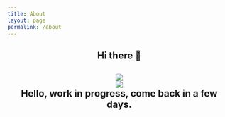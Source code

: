 ```yaml
---
title: About
layout: page
permalink: /about
---
```

<h2 style="text-align:center"> Hi there 👋<h2>
<div style="text-align:center">
  <a href="https://github.com/anuraghazra/github-readme-stats">
    <img src="https://github-readme-stats.vercel.app/api?username=Emaleth&count_private=true&include_all_commits=true&show_icons=true&title_color=e5b083&text_color=fbf7f3&icon_color=e5b083&bg_color=20283d" />
  </a>
</div>
<div style="text-align:center">
  <a href="https://github.com/anuraghazra/github-readme-stats">
    <img src="https://github-readme-stats.vercel.app/api/top-langs/?username=Emaleth&layout=compact&title_color=e5b083&text_color=fbf7f3&icon_color=e5b083&bg_color=20283d" />
  </a>
</div>
<div style="text-align:center">
Hello, work in progress, come back in a few days.
</div>

